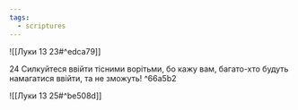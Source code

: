 ```yaml
---
tags:
  - scriptures
---
```


![[Луки 13 23#^edca79]]

24 Силкуйтеся ввійти тісними ворітьми, бо кажу вам, багато-хто будуть намагатися ввійти, та не зможуть! ^66a5b2

![[Луки 13 25#^be508d]]